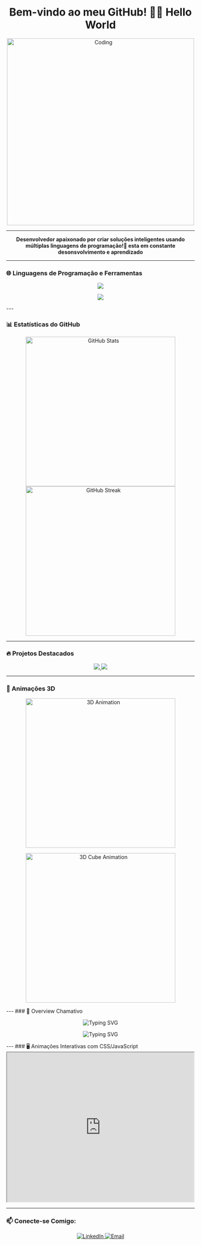 <h1 align="center">Bem-vindo ao meu GitHub! 👨‍💻 
Hello World</h1>

<div align="center">
  <img src="https://media.giphy.com/media/qgQUggAC3Pfv687qPC/giphy.gif" alt="Coding" width="500"/>
</div>

---

<p align="center">
  <strong>Desenvolvedor apaixonado por criar soluções inteligentes usando múltiplas linguagens de programação!🚀 
    esta em constante desonsvolvimento e aprendizado</strong>
</p>

---

### 🌐 Linguagens de Programação e Ferramentas
<p align="center">
  <img src="https://skillicons.dev/icons?i=js,vue,c,cpp,python,html,css,nodejs,git" />
</p>
<p align="center">
  <a href="https://skillicons.dev">
    <img src="https://skillicons.dev/icons?i=git,kubernetes,docker,c,vim" />
  </a>
</p>
---

### 📊 Estatísticas do GitHub
<p align="center">
  <img src="https://github-readme-stats.vercel.app/api?username=seu-usuario&show_icons=true&theme=radical" alt="GitHub Stats" width="400px"/>
  <img src="https://github-readme-streak-stats.herokuapp.com/?user=seu-usuario&theme=radical" alt="GitHub Streak" width="400px"/>
</p>

---

### 🔥 Projetos Destacados
<p align="center">
  <a href="https://github.com/seu-usuario/projeto1">
    <img src="https://github-readme-stats.vercel.app/api/pin/?username=seu-usuario&repo=projeto1&theme=radical" />
  </a>
  <a href="https://github.com/seu-usuario/projeto2">
    <img src="https://github-readme-stats.vercel.app/api/pin/?username=seu-usuario&repo=projeto2&theme=radical" />
  </a>
</p>

---

### 🎨 Animações 3D

<div align="center">
  <img src="https://media.giphy.com/media/Ll22OhMLAlVDb8UQWe/giphy.gif" alt="3D Animation" width="400"/>
</div>
<p align="center">
  <img src="https://media.giphy.com/media/YrZECf2KHXis/giphy.gif" alt="3D Cube Animation" width="400px"/>
</p>
---
### 🌟 Overview Chamativo

<p align="center">
  <img src="https://readme-typing-svg.herokuapp.com?font=Fira+Code&size=30&pause=1000&color=F70000&width=435&lines=Desenvolvedor+Full-Stack;Amante+de+tecnologias+modernas;Criando+animações+3D;Inovando+com+JavaScript,+C,+Vue!" alt="Typing SVG" />
</p>
<p align="center">
  <img src="https://readme-typing-svg.herokuapp.com?font=Fira+Code&size=30&pause=1000&color=F70000&width=435&lines=Desenvolvedor+Full-Stack;Amante+de+tecnologias+modernas;Criando+animações+3D;Inovando+com+JavaScript,+C,+Vue!" alt="Typing SVG" />
</p>
---
### 🖥️ Animações Interativas com CSS/JavaScript

<div align="center">
  <iframe src="https://your3dwebsite.com/3d-animation" width="500" height="400"></iframe>
</div>

---

### 📫 Conecte-se Comigo:
<p align="center">
  <a href="https://linkedin.com/in/seu-usuario" target="_blank">
    <img src="https://img.shields.io/badge/-LinkedIn-%230077B5?style=for-the-badge&logo=linkedin&logoColor=white" alt="LinkedIn"/>
  </a>
  <a href="mailto:seu-email@gmail.com">
    <img src="https://img.shields.io/badge/-Email-%23D14836?style=for-the-badge&logo=gmail&logoColor=white" alt="Email"/>
  </a>
</p>
